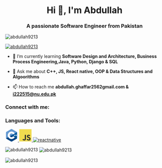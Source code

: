 <h1 align="center">Hi 👋, I'm Abdullah</h1>
<h3 align="center">A passionate Software Engineer from Pakistan</h3>

<p align="left"> <img src="https://komarev.com/ghpvc/?username=abdullah9213&label=Profile%20views&color=0e75b6&style=flat" alt="abdullah9213" /> </p>

<p align="left"> <a href="https://github.com/ryo-ma/github-profile-trophy"><img src="https://github-profile-trophy.vercel.app/?username=abdullah9213" alt="abdullah9213" /></a> </p>

- 🌱 I’m currently learning **Software Design and Architecture, Business Process Engineering,Java, Python, Django & SQL**

- 💬 Ask me about **C++, JS, React native, OOP & Data Structures and Algoorithms**

- 📫 How to reach me **abdullah.ghaffar2562gmail.com & i222515@nu.edu.pk**

<h3 align="left">Connect with me:</h3>
<p align="left">
</p>

<h3 align="left">Languages and Tools:</h3>
<p align="left"> <a href="https://www.w3schools.com/cpp/" target="_blank" rel="noreferrer"> <img src="https://raw.githubusercontent.com/devicons/devicon/master/icons/cplusplus/cplusplus-original.svg" alt="cplusplus" width="40" height="40"/> </a> <a href="https://developer.mozilla.org/en-US/docs/Web/JavaScript" target="_blank" rel="noreferrer"> <img src="https://raw.githubusercontent.com/devicons/devicon/master/icons/javascript/javascript-original.svg" alt="javascript" width="40" height="40"/> </a> <a href="https://reactnative.dev/" target="_blank" rel="noreferrer"> <img src="https://reactnative.dev/img/header_logo.svg" alt="reactnative" width="40" height="40"/> </a> </p>

<p><img align="left" src="https://github-readme-stats.vercel.app/api/top-langs?username=abdullah9213&show_icons=true&locale=en&layout=compact" alt="abdullah9213" /></p>

<p>&nbsp;<img align="center" src="https://github-readme-stats.vercel.app/api?username=abdullah9213&show_icons=true&locale=en" alt="abdullah9213" /></p>

<p><img align="center" src="https://github-readme-streak-stats.herokuapp.com/?user=abdullah9213&" alt="abdullah9213" /></p>
